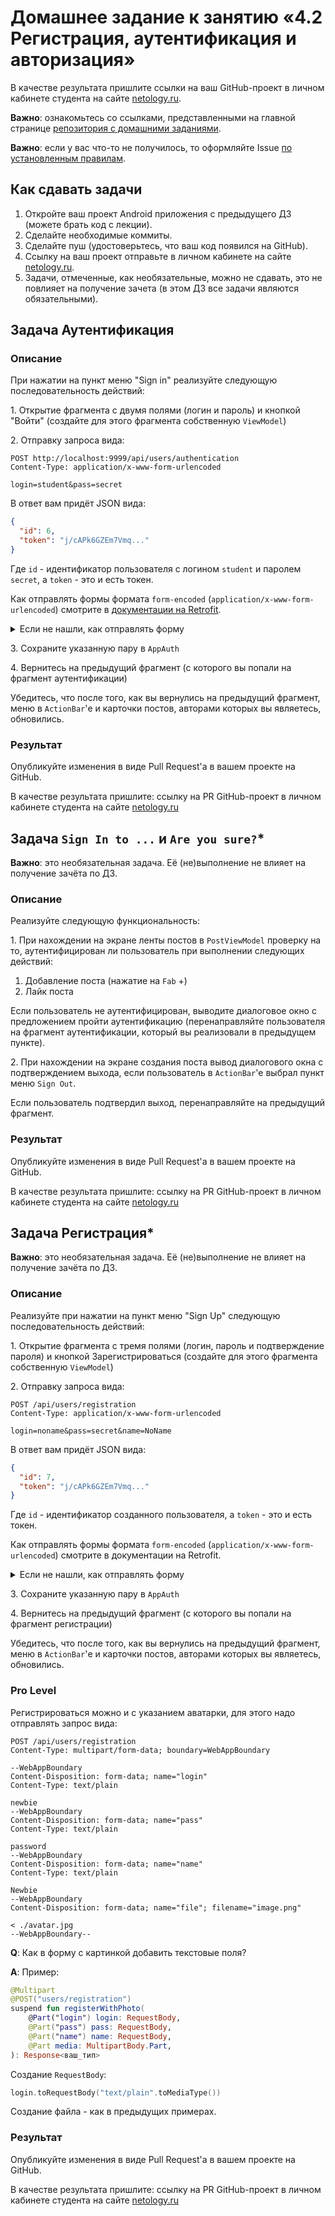 # Домашнее задание к занятию «4.2 Регистрация, аутентификация и авторизация»

В качестве результата пришлите ссылки на ваш GitHub-проект в личном кабинете студента на сайте [netology.ru](https://netology.ru).

**Важно**: ознакомьтесь со ссылками, представленными на главной странице [репозитория с домашними заданиями](../README.md).

**Важно**: если у вас что-то не получилось, то оформляйте Issue [по установленным правилам](../report-requirements.md).

## Как сдавать задачи

1. Откройте ваш проект Android приложения с предыдущего ДЗ (можете брать код с лекции).
1. Сделайте необходимые коммиты.
1. Сделайте пуш (удостоверьтесь, что ваш код появился на GitHub).
1. Ссылку на ваш проект отправьте в личном кабинете на сайте [netology.ru](https://netology.ru).
1. Задачи, отмеченные, как необязательные, можно не сдавать, это не повлияет на получение зачета (в этом ДЗ все задачи являются обязательными).

## Задача Аутентификация

### Описание

При нажатии на пункт меню "Sign in" реализуйте следующую последовательность действий:

1\. Открытие фрагмента с двумя полями (логин и пароль) и кнопкой "Войти" (создайте для этого фрагмента собственную `ViewModel`)

2\. Отправку запроса вида:

```http request
POST http://localhost:9999/api/users/authentication
Content-Type: application/x-www-form-urlencoded

login=student&pass=secret
```

В ответ вам придёт JSON вида:
```json
{
  "id": 6,
  "token": "j/cAPk6GZEm7Vmq..."
}
```

Где `id` - идентификатор пользователя с логином `student` и паролем `secret`, а `token` - это и есть токен.

Как отправлять формы формата `form-encoded` (`application/x-www-form-urlencoded`) смотрите в [документации на Retrofit](https://square.github.io/retrofit/).

<details>
<summary>Если не нашли, как отправлять форму</summary>

```kotlin
@FormUrlEncoded
@POST("users/authentication")
suspend fun updateUser(@Field("login") login: String, @Field("pass") pass: String): Response<ваш_тип>
```

</details>

3\. Сохраните указанную пару в `AppAuth`

4\. Вернитесь на предыдущий фрагмент (с которого вы попали на фрагмент аутентификации)

Убедитесь, что после того, как вы вернулись на предыдущий фрагмент, меню в `ActionBar`'е и карточки постов, авторами которых вы являетесь, обновились.

### Результат

Опубликуйте изменения в виде Pull Request'а в вашем проекте на GitHub.

В качестве результата пришлите: ссылку на PR GitHub-проект в личном кабинете студента на сайте [netology.ru](https://netology.ru)

## Задача `Sign In to ...` и `Are you sure?`*

**Важно**: это необязательная задача. Её (не)выполнение не влияет на получение зачёта по ДЗ.

### Описание

Реализуйте следующую функциональность:

1\. При нахождении на экране ленты постов в `PostViewModel` проверку на то, аутентифицирован ли пользователь при выполнении следующих действий:
   1. Добавление поста (нажатие на `Fab` +)
   1. Лайк поста
      
Если пользователь не аутентифицирован, выводите диалоговое окно с предложением пройти аутентификацию (перенаправляйте пользователя на фрагмент аутентификации, который вы реализовали в предыдущем пункте).

2\. При нахождении на экране создания поста вывод диалогового окна с подтверждением выхода, если пользователь в `ActionBar`'е выбрал пункт меню `Sign Out`.

Если пользователь подтвердил выход, перенаправляйте на предыдущий фрагмент.

### Результат

Опубликуйте изменения в виде Pull Request'а в вашем проекте на GitHub.

В качестве результата пришлите: ссылку на PR GitHub-проект в личном кабинете студента на сайте [netology.ru](https://netology.ru)

## Задача Регистрация*

**Важно**: это необязательная задача. Её (не)выполнение не влияет на получение зачёта по ДЗ.

### Описание

Реализуйте при нажатии на пункт меню "Sign Up" следующую последовательность действий:

1\. Открытие фрагмента с тремя полями (логин, пароль и подтверждение пароля) и кнопкой Зарегистрироваться (создайте для этого фрагмента собственную `ViewModel`)

2\. Отправку запроса вида:

```http request
POST /api/users/registration
Content-Type: application/x-www-form-urlencoded

login=noname&pass=secret&name=NoName
```

В ответ вам придёт JSON вида:
```json
{
  "id": 7,
  "token": "j/cAPk6GZEm7Vmq..."
}
```

Где `id` - идентификатор созданного пользователя, а `token` - это и есть токен.

Как отправлять формы формата `form-encoded` (`application/x-www-form-urlencoded`) смотрите в документации на Retrofit.

<details>
<summary>Если не нашли, как отправлять форму</summary>

```kotlin
@FormUrlEncoded
@POST("users/authentication")
suspend fun updateUser(@Field("login") login: String, @Field("pass") pass: String): Response<ваш_тип>
```

</details>

3\. Сохраните указанную пару в `AppAuth`

4\. Вернитесь на предыдущий фрагмент (с которого вы попали на фрагмент регистрации)

Убедитесь, что после того, как вы вернулись на предыдущий фрагмент, меню в `ActionBar`'е и карточки постов, авторами которых вы являетесь, обновились.

### Pro Level

Регистрироваться можно и с указанием аватарки, для этого надо отправлять запрос вида:
```http request
POST /api/users/registration
Content-Type: multipart/form-data; boundary=WebAppBoundary

--WebAppBoundary
Content-Disposition: form-data; name="login"
Content-Type: text/plain

newbie
--WebAppBoundary
Content-Disposition: form-data; name="pass"
Content-Type: text/plain

password
--WebAppBoundary
Content-Disposition: form-data; name="name"
Content-Type: text/plain

Newbie
--WebAppBoundary
Content-Disposition: form-data; name="file"; filename="image.png"

< ./avatar.jpg
--WebAppBoundary--
```

**Q**: Как в форму с картинкой добавить текстовые поля?

**A**: Пример:

```kotlin
@Multipart
@POST("users/registration")
suspend fun registerWithPhoto(
    @Part("login") login: RequestBody,
    @Part("pass") pass: RequestBody,
    @Part("name") name: RequestBody,
    @Part media: MultipartBody.Part,
): Response<ваш_тип>
```

Создание `RequestBody`:
```kotlin
login.toRequestBody("text/plain".toMediaType())
```

Создание файла - как в предыдущих примерах.

### Результат

Опубликуйте изменения в виде Pull Request'а в вашем проекте на GitHub.

В качестве результата пришлите: ссылку на PR GitHub-проект в личном кабинете студента на сайте [netology.ru](https://netology.ru)

